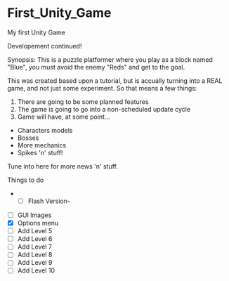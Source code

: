 First_Unity_Game
================
My first Unity Game

Developement continued!

Synopsis: This is a puzzle platformer where you play as a block named "Blue", you must avoid the enemy "Reds" and get to the goal.

This was created based upon a tutorial, but is accually turning into a REAL game, and not just some experiment. So that means a few things:

1. There are going to be some planned features
2. The game is going to go into a non-scheduled update cycle 
3. Game will have, at some point...
  * Characters models
  * Bosses
  * More mechanics
  * Spikes 'n' stuff!

Tune into here for more news 'n' stuff.

Things to do

- -[ ] Flash Version-
- [ ] GUI Images
- [X] Options menu
- [ ] Add Level 5
- [ ] Add Level 6
- [ ] Add Level 7
- [ ] Add Level 8
- [ ] Add Level 9
- [ ] Add Level 10

